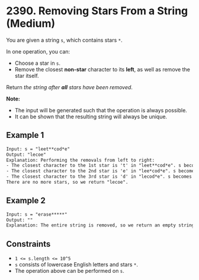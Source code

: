 # 2390. Removing Stars From a String (Medium)

You are given a string `s`, which contains stars `*`.

In one operation, you can:

- Choose a star in `s`.
- Remove the closest **non-star** character to its **left**, as well as remove the star itself.

Return _the string after **all** stars have been removed_.

**Note:**

- The input will be generated such that the operation is always possible.
- It can be shown that the resulting string will always be unique.

## Example 1

```txt
Input: s = "leet**cod*e"
Output: "lecoe"
Explanation: Performing the removals from left to right:
- The closest character to the 1st star is 't' in "leet**cod*e". s becomes "lee*cod*e".
- The closest character to the 2nd star is 'e' in "lee*cod*e". s becomes "lecod*e".
- The closest character to the 3rd star is 'd' in "lecod*e". s becomes "lecoe".
There are no more stars, so we return "lecoe".
```

## Example 2

```txt
Input: s = "erase*****"
Output: ""
Explanation: The entire string is removed, so we return an empty string.
```

## Constraints

- `1 <= s.length <= 10^5`
- `s` consists of lowercase English letters and stars `*`.
- The operation above can be performed on `s`.
